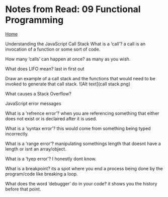 # Notes from Read: 09 Functional Programming
[Home](README.md)

Understanding the JavaScript Call Stack
What is a ‘call’?
a call is an invocation of a function or some sort of code.

How many ‘calls’ can happen at once?
as many as you wish.

What does LIFO mean?
last in first out

Draw an example of a call stack and the functions that would need to be invoked to generate that call stack.
![Alt text](call stack.png)

What causes a Stack Overflow?


JavaScript error messages

What is a ‘refrence error’?
when you are referencing something that either does not exist or is declaired after it is used.

What is a ‘syntax error’?
this would come from something being typed incorrectly.

What is a ‘range error’?
manipulating somethings length that doesnt have a length or isnt an array/object.

What is a ‘tyep error’?
I honestly dont know.

What is a breakpoint?
its a spot where you end a process being done by the program/code like breaking a loop.

What does the word ‘debugger’ do in your code?
it shows you the history before that point.